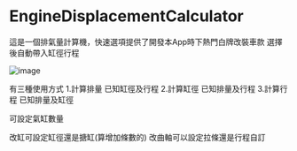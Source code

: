 # EngineDisplacementCalculator

這是一個排氣量計算機，快速選項提供了開發本App時下熱門白牌改裝車款
選擇後自動帶入缸徑行程

![image](https://user-images.githubusercontent.com/27921307/211929893-0dce63d8-a32f-4969-90bb-6c6a9c0ef9d6.png)

有三種使用方式
1.計算排量
已知缸徑及行程
2.計算缸徑
已知排量及行程
3.計算行程
已知排量及缸徑

可設定氣缸數量

改缸可設定缸徑還是搪缸(算增加條數的)
改曲軸可以設定拉條還是行程自訂
